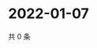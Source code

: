 # 2022-01-07

共 0 条

<!-- BEGIN WEIBO -->
<!-- 最后更新时间 Fri Jan 07 2022 12:19:37 GMT+0800 (China Standard Time) -->

<!-- END WEIBO -->

